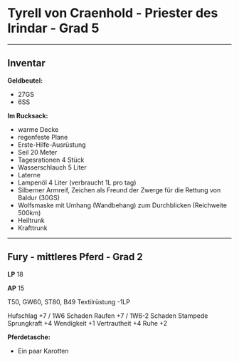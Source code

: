 # Tyrell von Craenhold - Priester des Irindar - Grad 5

---

## Inventar

**Geldbeutel:**

- 27GS
- 6SS

**Im Rucksack:**

- warme Decke
- regenfeste Plane
- Erste-Hilfe-Ausrüstung
- Seil 20 Meter
- Tagesrationen 4 Stück
- Wasserschlauch 5 Liter
- Laterne
- Lampenöl 4 Liter (verbraucht 1L pro tag)
- Silberner Armreif, Zeichen als Freund der Zwerge für die Rettung von Baldur (30GS)
- Wolfsmaske mit Umhang (Wandbehang) zum Durchblicken (Reichweite 500km)
- Heiltrunk
- Krafttrunk

---

## Fury - mittleres Pferd - Grad 2

**LP** 18

**AP** 15

T50, GW60, ST80, B49
Textilrüstung -1LP

Hufschlag +7 / 1W6 Schaden
Raufen +7 / 1W6-2 Schaden
Stampede
Sprungkraft +4
Wendigkeit +1
Vertrautheit +4
Ruhe +2

**Pferdetasche:**

- Ein paar Karotten
